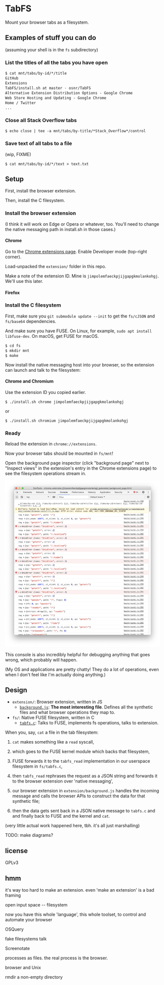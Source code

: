 # TabFS

Mount your browser tabs as a filesystem.

## Examples of stuff you can do

(assuming your shell is in the `fs` subdirectory)

### List the titles of all the tabs you have open 

```
$ cat mnt/tabs/by-id/*/title
GitHub
Extensions
TabFS/install.sh at master · osnr/TabFS
Alternative Extension Distribution Options - Google Chrome
Web Store Hosting and Updating - Google Chrome
Home / Twitter
...
```

### Close all Stack Overflow tabs

```
$ echo close | tee -a mnt/tabs/by-title/*Stack_Overflow*/control
```

### Save text of all tabs to a file

(wip, FIXME)

```
$ cat mnt/tabs/by-id/*/text > text.txt
```

## Setup

First, install the browser extension.

Then, install the C filesystem.

### Install the browser extension

(I think it will work on Edge or Opera or whatever, too. You'll need to
change the native messaging path in install.sh in those cases.)

#### Chrome

Go to the [Chrome extensions page](chrome://extensions). Enable
Developer mode (top-right corner).

Load-unpacked the `extension/` folder in this repo.

Make a note of the extension ID. Mine is
`jimpolemfaeckpjijgapgkmolankohgj`. We'll use this later.

#### Firefox


### Install the C filesystem

First, make sure you `git submodule update --init` to get the
`fs/cJSON` and `fs/base64` dependencies.

And make sure you have FUSE. On Linux, for example, `sudo apt install
libfuse-dev`. On macOS, get FUSE for macOS.

```
$ cd fs
$ mkdir mnt
$ make
```

Now install the native messaging host into your browser, so the
extension can launch and talk to the filesystem:

#### Chrome and Chromium

Use the extension ID you copied earlier.

```
$ ./install.sh chrome jimpolemfaeckpjijgapgkmolankohgj
```

or

```
$ ./install.sh chromium jimpolemfaeckpjijgapgkmolankohgj
```

### Ready

Reload the extension in `chrome://extensions`.

Now your browser tabs should be mounted in `fs/mnt`!

Open the background page inspector (click "background page" next to
"Inspect views" in the extension's entry in the Chrome extensions
page) to see the filesystem operations stream in.

<img src="doc/inspector.png" width="600">

This console is also incredibly helpful for debugging anything that
goes wrong, which probably will happen.

(My OS and applications are pretty chatty! They do a lot of
operations, even when I don't feel like I'm actually doing anything.)

## Design

- `extension/`: Browser extension, written in JS
  - [`background.js`](extension/background.js): **The most interesting file**. Defines all the
    synthetic files and what browser operations they map to.
- `fs/`: Native FUSE filesystem, written in C
  - [`tabfs.c`](fs/tabfs.c): Talks to FUSE, implements fs operations, talks to extension.

When you, say, `cat` a file in the tab filesystem:

1. `cat` makes something like a `read` syscall,

2. which goes to the FUSE kernel module which backs that filesystem,

3. FUSE forwards it to the `tabfs_read` implementation in our
   userspace filesystem in `fs/tabfs.c`,

4. then `tabfs_read` rephrases the request as a JSON string and
   forwards it to the browser extension over 'native messaging',

6. our browser extension in `extension/background.js` handles the
   incoming message and calls the browser APIs to construct the data
   for that synthetic file;

7. then the data gets sent back in a JSON native message to `tabfs.c`
   and and finally back to FUSE and the kernel and `cat`.

(very little actual work happened here, tbh. it's all just
marshalling)

TODO: make diagrams?

## license

GPLv3

## hmm

it's way too hard to make an extension. even 'make an extension' is
a bad framing

open input space -- filesystem

now you have this whole 'language', this whole toolset, to control and
automate your browser

OSQuery

fake filesystems talk

Screenotate

processes as files. the real process is the browser. 

browser and Unix

rmdir a non-empty directory
